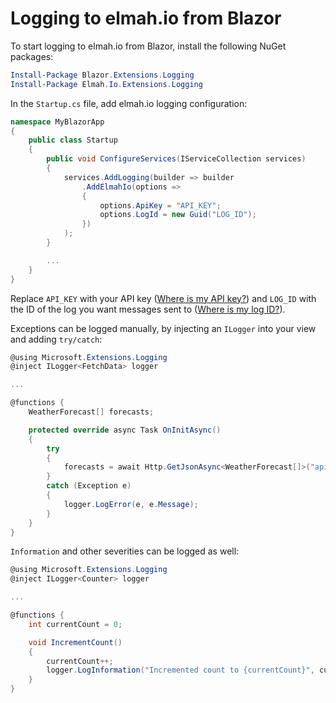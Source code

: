 # Logging to elmah.io from Blazor

To start logging to elmah.io from Blazor, install the following NuGet packages:

```powershell
Install-Package Blazor.Extensions.Logging
Install-Package Elmah.Io.Extensions.Logging
```

In the `Startup.cs` file, add elmah.io logging configuration:

```csharp
namespace MyBlazorApp
{
    public class Startup
    {
        public void ConfigureServices(IServiceCollection services)
        {
            services.AddLogging(builder => builder
                .AddElmahIo(options =>
                {
                    options.ApiKey = "API_KEY";
                    options.LogId = new Guid("LOG_ID");
                })
            );
        }

        ...
    }
}
```

Replace `API_KEY` with your API key ([Where is my API key?](https://docs.elmah.io/where-is-my-api-key/)) and `LOG_ID` with the ID of the log you want messages sent to ([Where is my log ID?](https://docs.elmah.io/where-is-my-log-id/)).

Exceptions can be logged manually, by injecting an `ILogger` into your view and adding `try/catch`:

```csharp
@using Microsoft.Extensions.Logging
@inject ILogger<FetchData> logger

...

@functions {
    WeatherForecast[] forecasts;

    protected override async Task OnInitAsync()
    {
        try
        {
            forecasts = await Http.GetJsonAsync<WeatherForecast[]>("api/SampleData/WeatherForecasts-nonexisting");
        }
        catch (Exception e)
        {
            logger.LogError(e, e.Message);
        }
    }
}
```

`Information` and other severities can be logged as well:

```csharp
@using Microsoft.Extensions.Logging
@inject ILogger<Counter> logger

...

@functions {
    int currentCount = 0;

    void IncrementCount()
    {
        currentCount++;
        logger.LogInformation("Incremented count to {currentCount}", currentCount);
    }
}
```